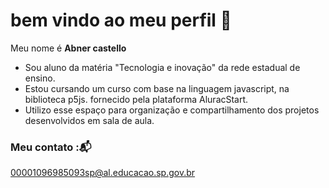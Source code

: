 # bem vindo ao meu perfil 👋

Meu nome é **Abner castello**

* Sou aluno da matéria "Tecnologia e inovação" da rede estadual de ensino.
* Estou cursando um curso com base na linguagem javascript, na biblioteca p5js. fornecido pela plataforma AluracStart.
* Utilizo esse espaço para organização e compartilhamento dos projetos desenvolvidos em sala de aula.

### Meu contato :📬

00001096985093sp@al.educacao.sp.gov.br
